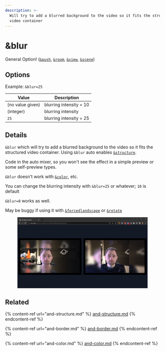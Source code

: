 ```yaml
---
description: >-
  Will try to add a blurred background to the video so it fits the structured
  video container
---
```


# \&blur

General Option! ([`&push`](../../source-settings/push.md), [`&room`](../../general-settings/room.md), [`&view`](../view-parameters/view.md), [`&scene`](../view-parameters/scene.md))

## Options

Example: `&blur=25`

| Value            | Description             |
| ---------------- | ----------------------- |
| (no value given) | blurring intensity = 10 |
| (integer)        | blurring intensity      |
| `25`             | blurring intensity = 25 |

## Details

`&blur` which will try to add a blurred background to the video so it fits the structured video container. Using `&blur` auto enables [`&structure`](and-structure.md).

Code in the auto mixer, so you won't see the effect in a simple preview or some self-preview types.

`&blur` doesn't work with [`&color`](and-color.md), etc.

You can change the blurring intensity with `&blur=25` or whatever; `10` is default

`&blur=0` works as well.

May be buggy if using it with [`&forcedlandscape`](../mobile-parameters/and-forcelandscape.md) or [`&rotate`](and-rotate.md)

<figure><img src="../../.gitbook/assets/image (8) (1) (3).png" alt=""><figcaption></figcaption></figure>

## Related

{% content-ref url="and-structure.md" %}
[and-structure.md](and-structure.md)
{% endcontent-ref %}

{% content-ref url="and-border.md" %}
[and-border.md](and-border.md)
{% endcontent-ref %}

{% content-ref url="and-color.md" %}
[and-color.md](and-color.md)
{% endcontent-ref %}
